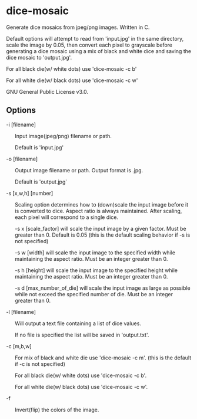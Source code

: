 # dice-mosaic
Generate dice mosaics from jpeg/png images. Written in C.

Default options will attempt to read from 'input.jpg' in the same directory, scale the image by 0.05, then convert each pixel to grayscale before generating a dice mosaic using a mix of black and white dice and saving the dice mosaic to 'output.jpg'.

For all black die(w/ white dots) use 'dice-mosaic -c b'

For all white die(w/ black dots) use 'dice-mosaic -c w'



GNU General Public License v3.0.

Options
---
-i [filename]
<ul>
Input image(jpeg/png) filename or path.
</ul><ul>
Default is 'input.jpg'
</ul>
-o [filename]
<ul>
Output image filename or path. Output format is .jpg.
</ul><ul>
Default  is 'output.jpg`
</ul>
-s [x,w,h] [number]
<ul>
Scaling option determines how to (down)scale the input image before it is converted to dice. Aspect ratio is always maintained. After scaling, each pixel will correspond to a single dice.
</ul><ul>
-s x [scale_factor] will scale the input image by a given factor. Must be greater than 0. Default is 0.05 (this is the default scaling behavior if -s is not specified)
</ul><ul>
-s w [width] will scale the input image to the specified width while maintaining the aspect ratio. Must be an integer greater than 0.
</ul><ul>
-s h [height] will scale the input image to the specified height while maintaining the aspect ratio. Must be an integer greater than 0.
</ul><ul>
-s d [max_number_of_die] will scale the input image as large as possible while not exceed the specified number of die. Must be an integer greater than 0.
</ul>
-l [filename]
<ul>
Will output a text file containing a list of dice values.
</ul><ul>
If no file is specified the list will be saved in 'output.txt'.
</ul>
-c [m,b,w]
<ul>
For mix of black and white die use 'dice-mosaic -c m'. (this is the default if -c is not specified)
</ul><ul>
For all black die(w/ white dots) use 'dice-mosaic -c b'.
</ul><ul>
For all white die(w/ black dots) use 'dice-mosaic -c w'.
</ul>
-f
<ul>
Invert(flip) the colors of the image.
</ul>